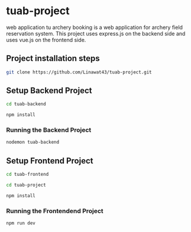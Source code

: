 # tuab-project

web application tu archery booking is a web application for archery field reservation system. This project uses express.js on the backend side and uses vue.js on the frontend side.

## Project installation steps

```sh
git clone https://github.com/Linawat43/tuab-project.git
```

## Setup Backend Project

```sh
cd tuab-backend

npm install
```

### Running the Backend Project

```sh
nodemon tuab-backend
```

## Setup Frontend Project

```sh
cd tuab-frontend

cd tuab-project

npm install
```

### Running the Frontendend Project

```sh
npm run dev
```